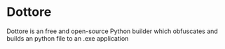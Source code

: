 # Dottore
Dottore is an free and open-source Python builder which obfuscates and builds an python file to an .exe application
